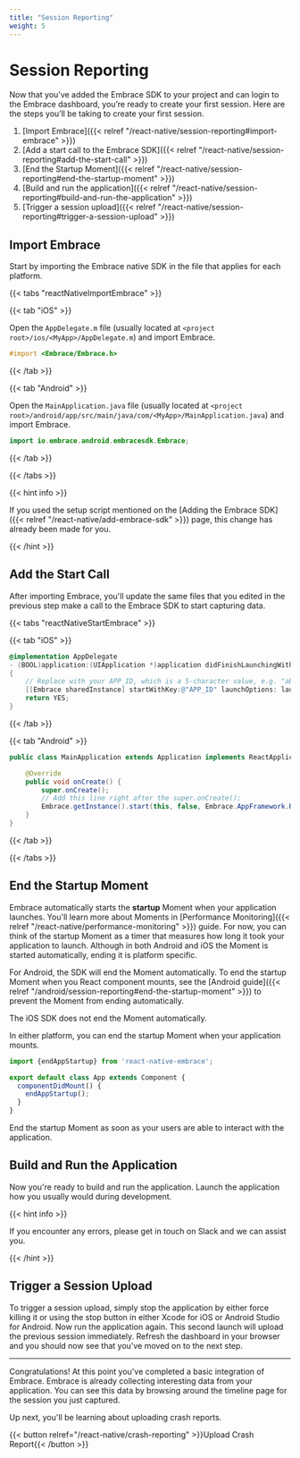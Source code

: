 ```yaml
---
title: "Session Reporting"
weight: 5
---
```


# Session Reporting

Now that you’ve added the Embrace SDK to your project and can login to the Embrace dashboard, you’re ready to create your first session.
Here are the steps you’ll be taking to create your first session.

1. [Import Embrace]({{< relref "/react-native/session-reporting#import-embrace" >}})
1. [Add a start call to the Embrace SDK]({{< relref "/react-native/session-reporting#add-the-start-call" >}})
1. [End the Startup Moment]({{< relref "/react-native/session-reporting#end-the-startup-moment" >}})
1. [Build and run the application]({{< relref "/react-native/session-reporting#build-and-run-the-application" >}})
1. [Trigger a session upload]({{< relref "/react-native/session-reporting#trigger-a-session-upload" >}})

## Import Embrace 

Start by importing the Embrace native SDK in the file that applies for each platform.

{{< tabs "reactNativeImportEmbrace" >}}

{{< tab "iOS" >}}

Open the `AppDelegate.m` file (usually located at `<project root>/ios/<MyApp>/AppDelegate.m`) and import Embrace.
```objective-c
#import <Embrace/Embrace.h>
```

{{< /tab >}}

{{< tab "Android" >}}

Open the `MainApplication.java` file (usually located at `<project root>/android/app/src/main/java/com/<MyApp>/MainApplication.java`) and import Embrace.

```java
import io.embrace.android.embracesdk.Embrace;
```

{{< /tab >}}


{{< /tabs >}}

{{< hint info >}}

If you used the setup script mentioned on the [Adding the Embrace SDK]({{< relref "/react-native/add-embrace-sdk" >}}) page, this change has already been made for you.

{{< /hint >}}

## Add the Start Call

After importing Embrace, you'll update the same files that you edited in the previous step make a call to the Embrace SDK to start capturing data.

{{< tabs "reactNativeStartEmbrace" >}}

{{< tab "iOS" >}}

```objective-c
@implementation AppDelegate
- (BOOL)application:(UIApplication *)application didFinishLaunchingWithOptions:(NSDictionary *) launchOptions
{
    // Replace with your APP_ID, which is a 5-character value, e.g. "aBc45"
    [[Embrace sharedInstance] startWithKey:@"APP_ID" launchOptions: launchOptions framework:EMBAppFrameworkReactNative];
    return YES;
}
```

{{< /tab >}}

{{< tab "Android" >}}

```java
public class MainApplication extends Application implements ReactApplication {

    @Override
    public void onCreate() {
        super.onCreate();
        // Add this line right after the super.onCreate();
        Embrace.getInstance().start(this, false, Embrace.AppFramework.REACT_NATIVE);
    }
}
```

{{< /tab >}}

{{< /tabs >}}

## End the Startup Moment

Embrace automatically starts the **startup** Moment when your application launches.
You'll learn more about Moments in [Performance Monitoring]({{< relref "/react-native/performance-monitoring" >}}) guide.
For now, you can think of the startup Moment as a timer that measures how long it took your application to launch. 
Although in both Android and iOS the Moment is started automatically, ending it is platform specific.

For Android, the SDK will end the Moment automatically.
To end the startup Moment when you React component mounts, see the [Android guide]({{< relref "/android/session-reporting#end-the-startup-moment" >}}) to prevent the Moment from ending automatically.

The iOS SDK does not end the Moment automatically.

In either platform, you can end the startup Moment when your application mounts.

```javascript
import {endAppStartup} from 'react-native-embrace';

export default class App extends Component {
  componentDidMount() {
    endAppStartup();
  }
}
```

End the startup Moment as soon as your users are able to interact with the application. 

## Build and Run the Application

Now you're ready to build and run the application.
Launch the application how you usually would during development.

{{< hint info >}}

If you encounter any errors, please get in touch on Slack and we can assist you.

{{< /hint >}}

## Trigger a Session Upload

To trigger a session upload, simply stop the application by either force killing
it or using the stop button in either Xcode for iOS or Android Studio for Android.
Now run the application again.
This second launch will upload the previous session immediately.
Refresh the dashboard in your browser and you should now see that you've moved on to the next step.

---

Congratulations! At this point you've completed a basic integration of Embrace.
Embrace is already collecting interesting data from your application. You can
see this data by browsing around the timeline page for the session you just captured.

Up next, you'll be learning about uploading crash reports.

{{< button relref="/react-native/crash-reporting" >}}Upload Crash Report{{< /button >}}
